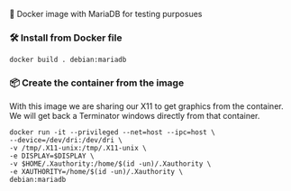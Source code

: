 🐋 Docker image with MariaDB for testing purposues


### 🛠 Install from Docker file
```
docker build . debian:mariadb
```

### 📦 Create the container from the image
With this image we are sharing our X11 to get graphics from the container.
We will get back a Terminator windows directly from that container.

```
docker run -it --privileged --net=host --ipc=host \
--device=/dev/dri:/dev/dri \
-v /tmp/.X11-unix:/tmp/.X11-unix \
-e DISPLAY=$DISPLAY \
-v $HOME/.Xauthority:/home/$(id -un)/.Xauthority \
-e XAUTHORITY=/home/$(id -un)/.Xauthority \
debian:mariadb
```

